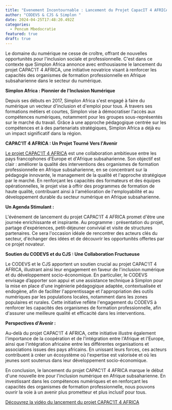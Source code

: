```yaml
---
title: "Evenement Incontournable : Lancement du Projet CapacIT 4 AFRICA"
author: "CODEVS & CJS & Simplon "
date: 2024-04-25T17:48:20.492Z
categories:
  - Pencum Mbedocratie
featured: true
draft: true
---
```

Le domaine du numérique ne cesse de croître, offrant de nouvelles opportunités pour l'inclusion sociale et professionnelle. C'est dans ce contexte que Simplon Africa annonce avec enthousiasme le lancement du projet CAPAC’IT 4 AFRICA, une initiative novatrice visant à renforcer les capacités des organismes de formation professionnelle en Afrique subsaharienne dans le secteur du numérique. 

**Simplon Africa : Pionnier de l'Inclusion Numérique**

Depuis ses débuts en 2017, Simplon Africa s'est engagé à faire du numérique un vecteur d'inclusion et d'emploi pour tous. À travers ses formations métiers et courtes, Simplon vise à démocratiser l'accès aux compétences numériques, notamment pour les groupes sous-représentés sur le marché du travail. Grâce à une approche pédagogique centrée sur les compétences et à des partenariats stratégiques, Simplon Africa a déjà eu un impact significatif dans la région.

**CAPAC’IT 4 AFRICA : Un Projet Tourné Vers l'Avenir**

[Le projet CAPAC’IT 4 AFRICA](https://codevsn.org/publications/lancement-du-projet-capacit-4-africa/) est une collaboration ambitieuse entre les pays francophones d'Europe et d'Afrique subsaharienne. Son objectif est clair : améliorer la qualité des interventions des organismes de formation professionnelle en Afrique subsaharienne, en se concentrant sur la pédagogie innovante, le management de la qualité et l'approche stratégique par le marché. En renforçant les capacités des formateurs et des équipes opérationnelles, le projet vise à offrir des programmes de formation de haute qualité, contribuant ainsi à l'amélioration de l'employabilité et au développement durable du secteur numérique en Afrique subsaharienne.

**Un Agenda Stimulant :**

L'événement de lancement du projet CAPAC’IT 4 AFRICA promet d'être une journée enrichissante et inspirante. Au programme : présentation du projet, partage d'expériences, petit-déjeuner convivial et visite de structures partenaires. Ce sera l'occasion idéale de rencontrer des acteurs clés du secteur, d'échanger des idées et de découvrir les opportunités offertes par ce projet novateur.

**Soutien du CODEVS et du CJS : Une Collaboration Fructueuse**

Le CODEVS et le CJS apportent un soutien crucial au projet CAPAC’IT 4 AFRICA, illustrant ainsi leur engagement en faveur de l'inclusion numérique et du développement socio-économique. En particulier, le CODEVS envisage d’apporter  son appui et une assistance technique à Simplon pour la mise en place d'une ingénierie pédagogique adaptée, contextualisée et endogène, afin de faciliter l'apprentissage et l'appropriation des outils numériques par les populations locales, notamment dans les zones populaires et rurales. Cette initiative reflète l'engagement du CODEVS à renforcer les capacités des organismes de formation professionnelle, afin d'assurer une meilleure qualité et efficacité dans les interventions.

**Perspectives d'Avenir :**

Au-delà du projet CAPAC’IT 4 AFRICA, cette initiative illustre également l'importance de la coopération et de l'intégration entre l'Afrique et l'Europe, ainsi que l'intégration africaine entre les différentes organisations et associations issues des pays africains. En unissant leurs forces, ces acteurs contribuent à créer un écosystème où l'expertise est valorisée et où les jeunes sont soutenus dans leur développement socio-économique.

En conclusion, le lancement du projet CAPAC’IT 4 AFRICA marque le début d'une nouvelle ère pour l'inclusion numérique en Afrique subsaharienne. En investissant dans les compétences numériques et en renforçant les capacités des organismes de formation professionnelle, nous pouvons ouvrir la voie à un avenir plus prometteur et plus inclusif pour tous.


[Découvrez la vidéo du lancement du projet CAPAC’IT 4 AFRICA](https://youtu.be/qNS143loumI?si=74xrhUpk-z7Wl-yX)